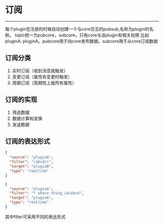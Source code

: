 # 订阅

----
每个plugin在注册的时候自动创建一个与core交互的pubsub,名称为plugin的名称。 topic统一为pubcore，subcore，只有core与该plugin有相关权限
比如
pluginA: pluginA。pubcore用于向core发布数据，subcore用于从core订阅数据
## 订阅分类

1. 实时订阅（收到消息就触发）
2. 变更订阅（属性有变更时触发）
3. 周期订阅（周期性上报所有属性）

## 订阅的实现
1. 筛选数据
2. 数据计算和变换
3. 发送数据

## 订阅的表达形式

```json
{
  "source": "pluginA",
  "filter": "/abcd/+",
  "target": "pluginB",
  "type": "realtime"
}
```
```json
{
  "source": "pluginA",
  "filter": "* where thing_id=abcd",
  "target": "pluginA",
  "type": "realtime"
}
```
其中filter可采用不同的表达形式

